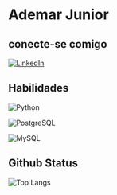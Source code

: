 # Ademar Junior

## conecte-se comigo

[![LinkedIn](https://img.shields.io/badge/LinkedIn-000?style=for-the-badge&logo=linkedin&logoColor=0E76A8)](https://github.com/adjuniorbi/)


## Habilidades

![Python](https://img.shields.io/badge/python-3670A0?style=for-the-badge&logo=python&logoColor=ffdd54)

![PostgreSQL](https://img.shields.io/badge/PostgreSQL-000?style=for-the-badge&logo=postgresql)

![MySQL](https://img.shields.io/badge/MySQL-00000F?style=for-the-badge&logo=mysql&logoColor=white)


## Github Status

![Top Langs](https://github-readme-stats-git-masterrstaa-rickstaa.vercel.app/api/top-langs/?username=adjuniorbi&bg_color=000&border_color=FFF&title_color=FFF&text_color=FFF)



